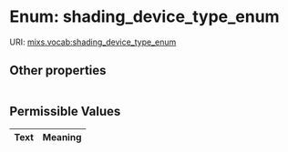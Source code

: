 
# Enum: shading_device_type_enum




URI: [mixs.vocab:shading_device_type_enum](https://w3id.org/mixs/vocab/shading_device_type_enum)


## Other properties

|  |  |  |
| --- | --- | --- |

## Permissible Values

| Text | Meaning |
| :--- | --------: |


